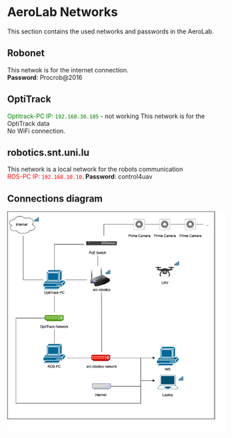 # AeroLab Networks
This section contains the used networks and passwords in the AeroLab.

## Robonet
This netwok is for the internet connection.  
**Password**: Procrob@2016

## OptiTrack
<span style="color: green">Optitrack-PC IP: `192.168.30.105`</span> - not working
This network is for the OptiTrack data  
No WiFi connection.


## robotics.snt.uni.lu 
This network is a local network for the robots communication  
<span style="color: red">ROS-PC IP: `192.168.10.10`</span>.
**Password**: control4uav

## Connections diagram
![Diagram](aeroLab.png)



